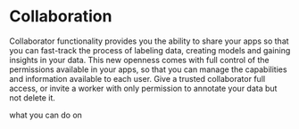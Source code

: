 # Collaboration

Collaborator functionality provides you the ability to share your apps so that you can fast-track the process of labeling data, creating models and gaining insights in your data.  This new openness comes with full control of the permissions available in your apps, so that you can manage the capabilities and information available to each user. Give a trusted collaborator full access, or invite a worker with only permission to annotate your data but not delete it.

what you can do on 
